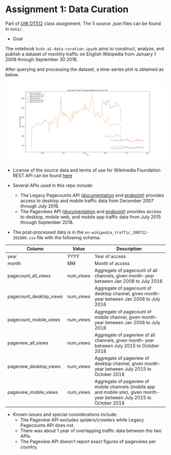 # Assignment 1: Data Curation

Part of [UW DT512](https://wiki.communitydata.cc/Human_Centered_Data_Science_(Fall_2018)/Assignments#A1:_Data_curation) class assignment. The 5 source .json files can be found in `data/`.

* Goal

The notebook `hcds-a1-data-curation.ipynb` aims to construct, analyze, and publish a dataset of monthly traffic on English Wikipedia from January 1 2008 through September 30 2018.

After querying and processing the dataset, a time-series plot is obtained as below.

![](figs/ts_plot.png)

* License of the source data and terms of use for Wikimedia Foundation REST API can be found [here](https://www.mediawiki.org/wiki/REST_API#Terms_and_conditions)

* Several APIs used in this repo include:
  * The Legacy Pagecounts API ([documentation](https://wikitech.wikimedia.org/wiki/Analytics/AQS/Legacy_Pagecounts) and [endpoint](https://wikimedia.org/api/rest_v1/#!/Pagecounts_data_(legacy)/get_metrics_legacy_pagecounts_aggregate_project_access_site_granularity_start_end)) provides access to desktop and mobile traffic data from December 2007 through July 2016.
  * The Pageviews API ([documentation](https://wikitech.wikimedia.org/wiki/Analytics/AQS/Pageviews) and [endpoint](https://wikimedia.org/api/rest_v1/#!/Pageviews_data/get_metrics_pageviews_aggregate_project_access_agent_granularity_start_end)) provides access to desktop, mobile web, and mobile app traffic data from July 2015 through September 2018.

* The post-processed data is in the `en-wikipedia_traffic_200712-201809.csv` file with the following schema.

| Column                  | Value     | Description                                                                                                               |
|-------------------------|-----------|---------------------------------------------------------------------------------------------------------------------------|
| year                    | YYYY      | Year of access                                                                                                            |
| month                   | MM        | Month of access                                                                                                           |
| pagecount_all_views     | num_views | Aggregate of pagecount of all channels, given month-year between Jan 2008 to July 2016                                    |
| pagecount_desktop_views | num_views | Aggregate of pagecount of desktop channel, given month-year between Jan 2008 to July 2016                                 |
| pagecount_mobile_views  | num_views | Aggregate of pagecount of mobile channel, given month-year between Jan 2008 to July 2016                                  |
| pageview_all_views      | num_views | Aggregate of pageview of all channels, given month-year between July 2015 to October 2018                                 |
| pageview_desktop_views  | num_views | Aggregate of pageview of desktop channel, given month-year between July 2015 to October 2018                              |
| pageview_mobile_views   | num_views | Aggregate of pageview of mobile channels (mobile app and mobile site), given month-year between July 2015 to October 2018 |

* Known issues and special considerations include:
  * The Pageview API excludes spiders/crawlers while Legacy Pagecounts API does not.
  * There was about 1 year of overlapping traffic data between the two APIs.
  * The Pageview API doesn't report exact figures of pageviews per country.
  
